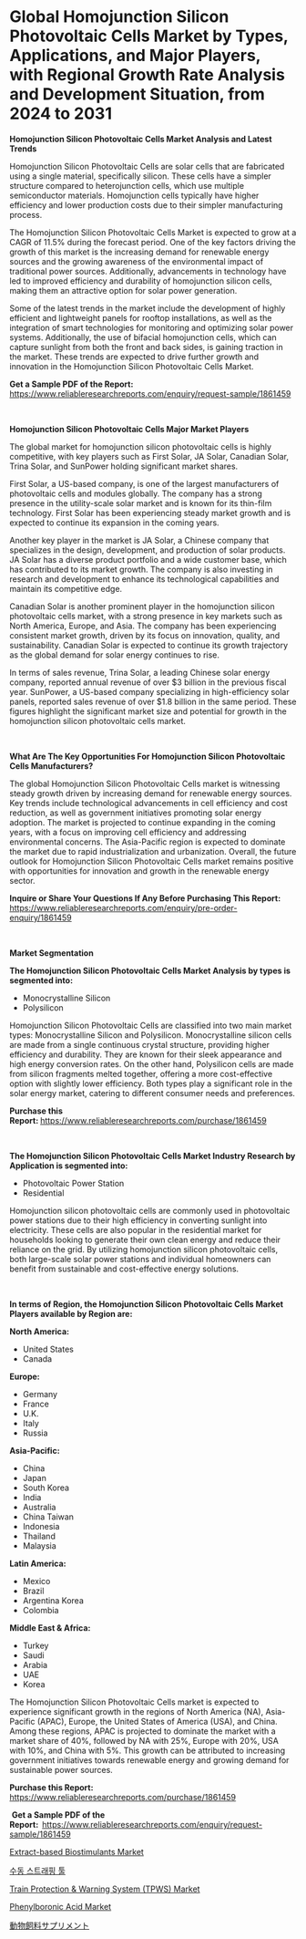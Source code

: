 <p><h1>Global Homojunction Silicon Photovoltaic Cells Market by Types, Applications, and Major Players, with Regional Growth Rate Analysis and Development Situation, from 2024 to 2031</h1></p><p><strong>Homojunction Silicon Photovoltaic Cells Market Analysis and Latest Trends</strong></p>
<p><p>Homojunction Silicon Photovoltaic Cells are solar cells that are fabricated using a single material, specifically silicon. These cells have a simpler structure compared to heterojunction cells, which use multiple semiconductor materials. Homojunction cells typically have higher efficiency and lower production costs due to their simpler manufacturing process.</p><p>The Homojunction Silicon Photovoltaic Cells Market is expected to grow at a CAGR of 11.5% during the forecast period. One of the key factors driving the growth of this market is the increasing demand for renewable energy sources and the growing awareness of the environmental impact of traditional power sources. Additionally, advancements in technology have led to improved efficiency and durability of homojunction silicon cells, making them an attractive option for solar power generation. </p><p>Some of the latest trends in the market include the development of highly efficient and lightweight panels for rooftop installations, as well as the integration of smart technologies for monitoring and optimizing solar power systems. Additionally, the use of bifacial homojunction cells, which can capture sunlight from both the front and back sides, is gaining traction in the market. These trends are expected to drive further growth and innovation in the Homojunction Silicon Photovoltaic Cells Market.</p></p>
<p><strong>Get a Sample PDF of the Report:&nbsp;</strong> <a href="https://www.reliableresearchreports.com/enquiry/request-sample/1861459">https://www.reliableresearchreports.com/enquiry/request-sample/1861459</a></p>
<p>&nbsp;</p>
<p><strong>Homojunction Silicon Photovoltaic Cells Major Market Players</strong></p>
<p><p>The global market for homojunction silicon photovoltaic cells is highly competitive, with key players such as First Solar, JA Solar, Canadian Solar, Trina Solar, and SunPower holding significant market shares. </p><p>First Solar, a US-based company, is one of the largest manufacturers of photovoltaic cells and modules globally. The company has a strong presence in the utility-scale solar market and is known for its thin-film technology. First Solar has been experiencing steady market growth and is expected to continue its expansion in the coming years.</p><p>Another key player in the market is JA Solar, a Chinese company that specializes in the design, development, and production of solar products. JA Solar has a diverse product portfolio and a wide customer base, which has contributed to its market growth. The company is also investing in research and development to enhance its technological capabilities and maintain its competitive edge.</p><p>Canadian Solar is another prominent player in the homojunction silicon photovoltaic cells market, with a strong presence in key markets such as North America, Europe, and Asia. The company has been experiencing consistent market growth, driven by its focus on innovation, quality, and sustainability. Canadian Solar is expected to continue its growth trajectory as the global demand for solar energy continues to rise.</p><p>In terms of sales revenue, Trina Solar, a leading Chinese solar energy company, reported annual revenue of over $3 billion in the previous fiscal year. SunPower, a US-based company specializing in high-efficiency solar panels, reported sales revenue of over $1.8 billion in the same period. These figures highlight the significant market size and potential for growth in the homojunction silicon photovoltaic cells market.</p></p>
<p>&nbsp;</p>
<p><strong>What Are The Key Opportunities For Homojunction Silicon Photovoltaic Cells Manufacturers?</strong></p>
<p><p>The global Homojunction Silicon Photovoltaic Cells market is witnessing steady growth driven by increasing demand for renewable energy sources. Key trends include technological advancements in cell efficiency and cost reduction, as well as government initiatives promoting solar energy adoption. The market is projected to continue expanding in the coming years, with a focus on improving cell efficiency and addressing environmental concerns. The Asia-Pacific region is expected to dominate the market due to rapid industrialization and urbanization. Overall, the future outlook for Homojunction Silicon Photovoltaic Cells market remains positive with opportunities for innovation and growth in the renewable energy sector.</p></p>
<p><strong>Inquire or Share Your Questions If Any Before Purchasing This Report:</strong> <a href="https://www.reliableresearchreports.com/enquiry/pre-order-enquiry/1861459">https://www.reliableresearchreports.com/enquiry/pre-order-enquiry/1861459</a></p>
<p>&nbsp;</p>
<p><strong>Market Segmentation</strong></p>
<p><strong>The Homojunction Silicon Photovoltaic Cells Market Analysis by types is segmented into:</strong></p>
<p><ul><li>Monocrystalline Silicon</li><li>Polysilicon</li></ul></p>
<p><p>Homojunction Silicon Photovoltaic Cells are classified into two main market types: Monocrystalline Silicon and Polysilicon. Monocrystalline silicon cells are made from a single continuous crystal structure, providing higher efficiency and durability. They are known for their sleek appearance and high energy conversion rates. On the other hand, Polysilicon cells are made from silicon fragments melted together, offering a more cost-effective option with slightly lower efficiency. Both types play a significant role in the solar energy market, catering to different consumer needs and preferences.</p></p>
<p><strong>Purchase this Report:&nbsp;</strong><a href="https://www.reliableresearchreports.com/purchase/1861459">https://www.reliableresearchreports.com/purchase/1861459</a></p>
<p>&nbsp;</p>
<p><strong>The Homojunction Silicon Photovoltaic Cells Market Industry Research by Application is segmented into:</strong></p>
<p><ul><li>Photovoltaic Power Station</li><li>Residential</li></ul></p>
<p><p>Homojunction silicon photovoltaic cells are commonly used in photovoltaic power stations due to their high efficiency in converting sunlight into electricity. These cells are also popular in the residential market for households looking to generate their own clean energy and reduce their reliance on the grid. By utilizing homojunction silicon photovoltaic cells, both large-scale solar power stations and individual homeowners can benefit from sustainable and cost-effective energy solutions.</p></p>
<p>&nbsp;</p>
<p><strong>In terms of Region, the Homojunction Silicon Photovoltaic Cells Market Players available by Region are:</strong></p>
<p>
    <p> <strong> North America: </strong>
        <ul>
            <li>United States</li>
            <li>Canada</li>
        </ul>
        </p> 
    <p> <strong> Europe: </strong>
        <ul>
            <li>Germany</li>
            <li>France</li>
            <li>U.K.</li>
            <li>Italy</li>
            <li>Russia</li>
        </ul>
        </p> 
    <p> <strong> Asia-Pacific: </strong>
        <ul>
            <li>China</li>
            <li>Japan</li>
            <li>South Korea</li>
            <li>India</li>
            <li>Australia</li>
            <li>China Taiwan</li>
            <li>Indonesia</li>
            <li>Thailand</li>
            <li>Malaysia</li>
        </ul>
        </p> 
    <p> <strong> Latin America: </strong>
        <ul>
            <li>Mexico</li>
            <li>Brazil</li>
            <li>Argentina Korea</li>
            <li>Colombia</li>
        </ul>
        </p> 
    <p> <strong> Middle East & Africa: </strong>
        <ul>
            <li>Turkey</li>
            <li>Saudi</li>
            <li>Arabia</li>
            <li>UAE</li>
            <li>Korea</li>
        </ul>
    </p>
    </p>
<p><p>The Homojunction Silicon Photovoltaic Cells market is expected to experience significant growth in the regions of North America (NA), Asia-Pacific (APAC), Europe, the United States of America (USA), and China. Among these regions, APAC is projected to dominate the market with a market share of 40%, followed by NA with 25%, Europe with 20%, USA with 10%, and China with 5%. This growth can be attributed to increasing government initiatives towards renewable energy and growing demand for sustainable power sources.</p></p>
<p><strong>Purchase this Report: </strong><a href="https://www.reliableresearchreports.com/purchase/1861459">https://www.reliableresearchreports.com/purchase/1861459</a></p>
<p>&nbsp;<strong>Get a Sample PDF of the Report:&nbsp;&nbsp;</strong><a href="https://www.reliableresearchreports.com/enquiry/request-sample/1861459">https://www.reliableresearchreports.com/enquiry/request-sample/1861459</a></p>
<p><strong></strong></p>
<p><p><a href="https://www.linkedin.com/pulse/extract-based-biostimulants-market-size-growth-forecast-from-isbqe?trackingId=2iLYF1Vhrry1OiWUaE0SYQ%3D%3D">Extract-based Biostimulants Market</a></p><p><a href="https://medium.com/@guyeichert86/%EC%88%98%EB%8F%99-%EC%8A%A4%ED%8A%B8%EB%9E%A9%ED%95%91-%EB%8F%84%EA%B5%AC-%EC%8B%9C%EC%9E%A5-%EA%B2%BD%EC%9F%81-%EB%B6%84%EC%84%9D-%EC%8B%9C%EC%9E%A5-%EB%8F%99%ED%96%A5-%EB%B0%8F-2031%EB%85%84%EA%B9%8C%EC%A7%80%EC%9D%98-%EC%98%88%EC%B8%A1-174de4c30173">수동 스트래핑 툴</a></p><p><a href="https://issuu.com/reportprime-2/docs/train-protection-warning-system-tpws-market-size-2">Train Protection & Warning System (TPWS) Market</a></p><p><a href="https://crocus-run-b5a.notion.site/Phenylboronic-Acid-Market-Provides-Detailed-Segmentation-of-this-Market-based-on-Type-Application--746e8bf015bb4161b8f2bbc1076d7810">Phenylboronic Acid Market</a></p><p><a href="https://github.com/vtbvgl20191192/Market-Research-Report-List-1/blob/main/412654816955.md">動物飼料サプリメント</a></p></p>